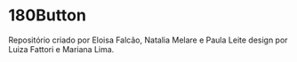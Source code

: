 # 180Button
Repositório criado por Eloisa Falcão, Natalia Melare e Paula Leite design por Luiza Fattori e Mariana Lima.
